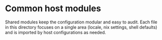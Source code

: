 # Common host modules

Shared modules keep the configuration modular and easy to audit. Each file in
this directory focuses on a single area (locale, nix settings, shell defaults)
and is imported by host configurations as needed.
